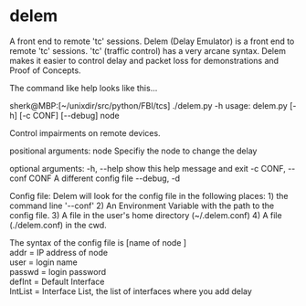# delem
A front end to remote 'tc' sessions.
Delem (Delay Emulator) is a front end to remote 'tc' sessions. 'tc' (traffic control) has a very
 arcane syntax. Delem makes it easier to control delay and packet loss for demonstrations and Proof of
 Concepts.

 The command like help looks like this...

sherk@MBP:[~/unixdir/src/python/FBI/tcs] ./delem.py -h
usage: delem.py [-h] [-c CONF] [--debug] node

Control impairments on remote devices.

positional arguments:
  node                  Specifiy the node to change the delay

optional arguments:
  -h, --help            show this help message and exit
  -c CONF, --conf CONF  A different config file
  --debug, -d


 Config file: Delem will look for the config file in the following places:
    1) the command line '--conf'
    2) An Environment Variable with the path to the config file.
    3) A file in the user's home directory (~/.delem.conf)
    4) A file (./delem.conf) in the cwd.

 The syntax of the config file is
 [name of node ]                                                               
 addr = IP address of node                                                     
 user = login name                                                             
 passwd = login password                                                       
 defInt = Default Interface                                                    
 IntList = Interface List, the list of interfaces where you add delay

